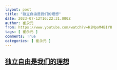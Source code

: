 ```yaml
---
layout: post
title: "独立自由是我们的理想"
date: 2023-07-12T16:22:31.000Z
author: 崔永元
from: https://www.youtube.com/watch?v=HiMpoM4BIY8
tags: [ 崔永元 ]
comments: True
categories: [ 崔永元 ]
---
```

<!--1689178951000-->
[独立自由是我们的理想](https://www.youtube.com/watch?v=HiMpoM4BIY8)
------

<div>

</div>
